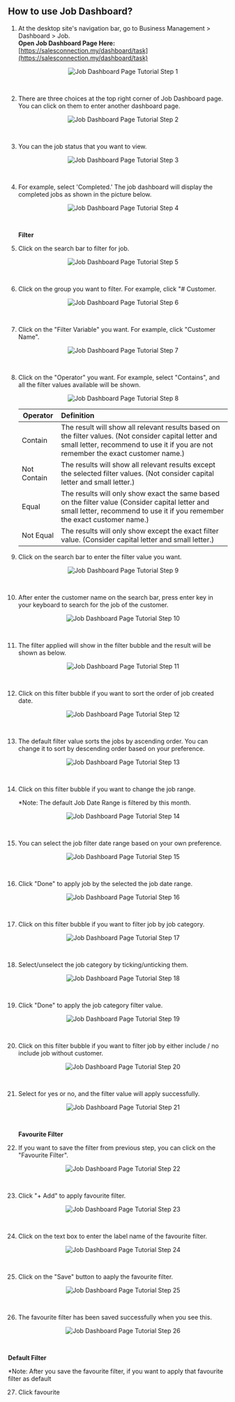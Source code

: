 ## How to use Job Dashboard?

   1. At the desktop site's navigation bar, go to Business Management > Dashboard > Job.<br>
     **Open Job Dashboard Page Here:** [https://salesconnection.my/dashboard/task](https://salesconnection.my/dashboard/task)<br>
     
      <p align="center">
       <img src="img/Job_Dashboard_Tutorial_Step_1.png" alt="Job Dashboard Page Tutorial Step 1">
      </p><br>

   2. There are three choices at the top right corner of Job Dashboard page. You can click on them to enter another dashboard page.

      <p align="center">
        <img src="img/Job_Dashboard_Tutorial_Step_2.png" alt="Job Dashboard Page Tutorial Step 2">
      </p><br>
  
   3. You can the job status that you want to view.

      <p align="center">
        <img src="img/Job_Dashboard_Tutorial_Step_3.png" alt="Job Dashboard Page Tutorial Step 3">
      </p><br>

   4. For example, select 'Completed.' The job dashboard will display the completed jobs as shown in the picture below.

      <p align="center">
        <img src="img/Job_Dashboard_Tutorial_Step_4.png" alt="Job Dashboard Page Tutorial Step 4">
      </p><br>

      **Filter**
   
   5. Click on the search bar to filter for job.

      <p align="center">
        <img src="img/Job_Dashboard_Tutorial_Step_5.png" alt="Job Dashboard Page Tutorial Step 5">
      </p><br>

   6. Click on the group you want to filter. For example, click "# Customer. 

      <p align="center">
        <img src="img/Job_Dashboard_Tutorial_Step_6.png" alt="Job Dashboard Page Tutorial Step 6">
      </p><br>

   7. Click on the "Filter Variable" you want. For example, click "Customer Name".

      <p align="center">
        <img src="img/Job_Dashboard_Tutorial_Step_7.png" alt="Job Dashboard Page Tutorial Step 7">
      </p><br>

   8. Click on the "Operator" you want. For example, select "Contains", and all the filter values available will be shown.

      <p align="center">
        <img src="img/Job_Dashboard_Tutorial_Step_8.png" alt="Job Dashboard Page Tutorial Step 8">
      </p>

      | Operator | Definition | 
      |---------|:-----|
      | Contain | The result will show all relevant results based on the filter values. (Not consider capital letter and small letter, recommend to use it if you are not remember the exact customer name.) |
      | Not Contain | The results will show all relevant results except the selected filter values. (Not consider capital letter and small letter.)| 
      | Equal | The results will only show exact the same based on the filter value (Consider capital letter and small letter, recommend to use it if you remember the exact customer name.)| 
      | Not Equal | The results will only show except the exact filter value. (Consider capital letter and small letter.) |

   9. Click on the search bar to enter the filter value you want.

      <p align="center">
        <img src="img/Job_Dashboard_Tutorial_Step_9.png" alt="Job Dashboard Page Tutorial Step 9">
      </p><br>
 
  10. After enter the customer name on the search bar, press enter key in your keyboard to search for the job of the customer.

      <p align="center">
        <img src="img/Job_Dashboard_Tutorial_Step_10.png" alt="Job Dashboard Page Tutorial Step 10">
      </p><br>

  11. The filter applied will show in the filter bubble and the result will be shown as below. 

      <p align="center">
        <img src="img/Job_Dashboard_Tutorial_Step_11.png" alt="Job Dashboard Page Tutorial Step 11">
      </p><br>

  12. Click on this filter bubble if you want to sort the order of job created date.
  
      <p align="center">
        <img src="img/Job_Dashboard_Tutorial_Step_12.png" alt="Job Dashboard Page Tutorial Step 12">
      </p><br>

  13. The default filter value sorts the jobs by ascending order. You can change it to sort by descending order based on your preference.

      <p align="center">
        <img src="img/Job_Dashboard_Tutorial_Step_13.png" alt="Job Dashboard Page Tutorial Step 13">
      </p><br>
      
  14. Click on this filter bubble if you want to change the job range.

      *Note: The default Job Date Range is filtered by this month.

      <p align="center">
        <img src="img/Job_Dashboard_Tutorial_Step_14.png" alt="Job Dashboard Page Tutorial Step 14">
      </p><br>

  15. You can select the job filter date range based on your own preference.  

      <p align="center">
        <img src="img/Job_Dashboard_Tutorial_Step_15.png" alt="Job Dashboard Page Tutorial Step 15">
      </p><br>

  16. Click "Done" to apply job by the selected the job date range.
   
      <p align="center">
        <img src="img/Job_Dashboard_Tutorial_Step_16.png" alt="Job Dashboard Page Tutorial Step 16">
      </p><br>

  17. Click on this filter bubble if you want to filter job by job category.
    
      <p align="center">
        <img src="img/Job_Dashboard_Tutorial_Step_17.png" alt="Job Dashboard Page Tutorial Step 17">
      </p><br>
      
  18. Select/unselect the job category by ticking/unticking them.

      <p align="center">
        <img src="img/Job_Dashboard_Tutorial_Step_18.png" alt="Job Dashboard Page Tutorial Step 18">
      </p><br>
  
  19. Click "Done" to apply the job category filter value.

      <p align="center">
        <img src="img/Job_Dashboard_Tutorial_Step_19.png" alt="Job Dashboard Page Tutorial Step 19">
      </p><br>
  
  20. Click on this filter bubble if you want to filter job by either include / no include job without customer.
  
      <p align="center">
        <img src="img/Job_Dashboard_Tutorial_Step_20.png" alt="Job Dashboard Page Tutorial Step 20">
      </p><br>
  
  21. Select for yes or no, and the filter value will apply successfully. 
  
      <p align="center">
        <img src="img/Job_Dashboard_Tutorial_Step_21.png" alt="Job Dashboard Page Tutorial Step 21">
      </p><br>
 
      **Favourite Filter**<br>
  
  22. If you want to save the filter from previous step, you can click on the "Favourite Filter".

      <p align="center">
        <img src="img/Job_Dashboard_Tutorial_Step_22.png" alt="Job Dashboard Page Tutorial Step 22">
      </p><br>

  23. Click "+ Add" to apply favourite filter.

      <p align="center">
        <img src="img/Job_Dashboard_Tutorial_Step_23.png" alt="Job Dashboard Page Tutorial Step 23">
      </p><br>

  24. Click on the text box to enter the label name of the favourite filter.

      <p align="center">
        <img src="img/Job_Dashboard_Tutorial_Step_24.png" alt="Job Dashboard Page Tutorial Step 24">
      </p><br>

  25. Click on the "Save" button to aaply the favourite filter.

      <p align="center">
        <img src="img/Job_Dashboard_Tutorial_Step_25.png" alt="Job Dashboard Page Tutorial Step 25">
      </p><br>

  26. The favourite filter has been saved successfully when you see this.

      <p align="center">
        <img src="img/Job_Dashboard_Tutorial_Step_26.png" alt="Job Dashboard Page Tutorial Step 26">
      </p><br>

  **Default Filter**
  
  *Note: After you save the favourite filter, if you want to apply that favourite filter as default 
  
  27. Click favourite
